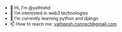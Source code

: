 - 👋 Hi, I’m @yathishd
- 👀 I’m interested in web3 technologies
- 🌱 I’m currently learning python and django
- 📫 How to reach me: yatheesh.connect@gmail.com

<!---
yathishd/yathishd is a ✨ special ✨ repository because its `README.md` (this file) appears on your GitHub profile.
You can click the Preview link to take a look at your changes.
--->
